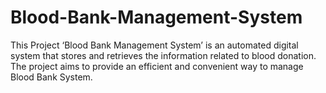 # Blood-Bank-Management-System
This Project ‘Blood Bank Management System’ is an automated digital system that stores and retrieves the information related to blood donation. The project aims to provide an efficient and convenient way to manage Blood Bank System.
